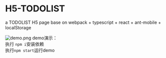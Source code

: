 # H5-TODOLIST
a TODOLIST H5 page base on webpack + typescript + react + ant-mobile + localStorage

![demo.png](https://marpts.github.io/H5-TODOLIST/src/static/)
demo演示：  
执行 `npm i`安装依赖  
执行`npm start`运行demo  

